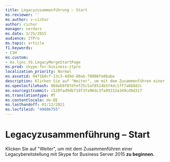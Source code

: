 ```yaml
---
title: Legacyzusammenführung – Start
ms.reviewer: ''
ms.author: v-cichur
author: cichur
manager: serdars
ms.date: 3/25/2015
audience: ITPro
ms.topic: article
f1.keywords:
- CSH
ms.custom:
- ms.lync.tb.LegacyMergeStartPage
ms.prod: skype-for-business-itpro
localization_priority: Normal
ms.assetid: 04f160cf-13c3-4d9d-80ab-78908fe86abe
description: Klicken Sie auf "Weiter", um mit dem Zusammenführen einer Legacybereitstellung mit Skype for Business Server 2015 zu beginnen.
ms.openlocfilehash: 004eb9f8fdfef25c5af8514b5f4dc1ff7a088d2c
ms.sourcegitcommit: c528fad9db719f3fa96dc3fa99332a349cd9d317
ms.translationtype: MT
ms.contentlocale: de-DE
ms.lasthandoff: 01/12/2021
ms.locfileid: "49806755"
---
```

# <a name="legacy-merge-start"></a>Legacyzusammenführung – Start
 
Klicken Sie auf "Weiter", um mit dem Zusammenführen einer Legacybereitstellung mit Skype for Business Server 2015 **zu beginnen.** 
